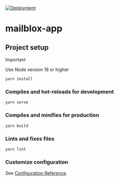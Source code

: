 [![Deployment](https://github.com/instride-ch/mailblox-app/actions/workflows/deployment.yml/badge.svg?branch=main)](https://github.com/instride-ch/mailblox-app/actions/workflows/deployment.yml)
# mailblox-app

## Project setup
> [!IMPORTANT]
> Use Node version 18 or higher
```
yarn install
```

### Compiles and hot-reloads for development
```
yarn serve
```

### Compiles and minifies for production
```
yarn build
```

### Lints and fixes files
```
yarn lint
```

### Customize configuration
See [Configuration Reference](https://cli.vuejs.org/config/).
